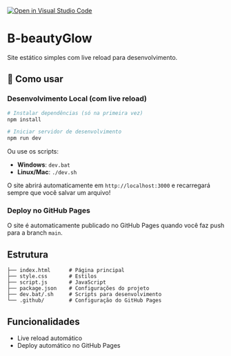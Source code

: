 [![Open in Visual Studio Code](https://classroom.github.com/assets/open-in-vscode-2e0aaae1b6195c2367325f4f02e2d04e9abb55f0b24a779b69b11b9e10269abc.svg)](https://classroom.github.com/online_ide?assignment_repo_id=20402999&assignment_repo_type=AssignmentRepo)
# B-beautyGlow

Site estático simples com live reload para desenvolvimento.

## 🚀 Como usar

### Desenvolvimento Local (com live reload)
```bash
# Instalar dependências (só na primeira vez)
npm install

# Iniciar servidor de desenvolvimento
npm run dev
```

Ou use os scripts:
- **Windows**: `dev.bat`
- **Linux/Mac**: `./dev.sh`

O site abrirá automaticamente em `http://localhost:3000` e recarregará sempre que você salvar um arquivo!

### Deploy no GitHub Pages
O site é automaticamente publicado no GitHub Pages quando você faz push para a branch `main`.

##  Estrutura
```
├── index.html      # Página principal
├── style.css       # Estilos
├── script.js       # JavaScript
├── package.json    # Configurações do projeto
├── dev.bat/.sh     # Scripts para desenvolvimento
└── .github/        # Configuração do GitHub Pages
```

## Funcionalidades
- Live reload automático
- Deploy automático no GitHub Pages
